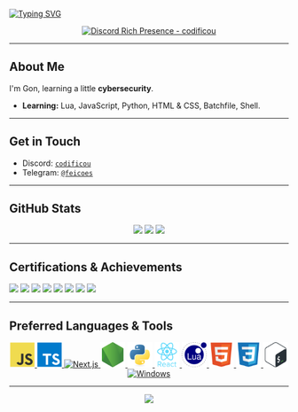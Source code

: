 [![Typing SVG](https://readme-typing-svg.herokuapp.com?color=e6dc2e&lines=Hi,+i'm+gon+)](https://git.io/typing-svg)

<p align="center">
  <a href="https://discord.com/users/311773217645920256">
    <img src="https://lanyard.cnrad.dev/api/311773217645920256?theme=dark&borderRadius=10px" alt="Discord Rich Presence - codificou" />
  </a>
</p>

---

## About Me

I'm Gon, learning a little **cybersecurity**.

- **Learning:** Lua, JavaScript, Python, HTML & CSS, Batchfile, Shell.

---

## Get in Touch

- Discord: [`codificou`](https://discord.com/users/311773217645920256)
- Telegram: [`@feicoes`](https://t.me/feicoes)

---

## GitHub Stats

<p align="center">
  <img src="https://github-readme-stats.vercel.app/api?username=Yankkj&show_icons=true&theme=dark&hide_border=true" />
  <img src="https://github-readme-stats.vercel.app/api/top-langs/?username=Yankkj&theme=dark&hide_border=true&layout=compact" />
  <img src="https://github-readme-streak-stats.herokuapp.com/?user=Yankkj&theme=dark" />
</p>

---

## Certifications & Achievements

<p>
  <img src="https://img.shields.io/badge/Cisco%20Networking%20Academy-Junior%20Cybersecurity%20Analyst%20Track-253149?style=for-the-badge&logo=cisco&logoColor=white" />
  <img src="https://img.shields.io/badge/Cisco%20Networking%20Academy-Ethical%20Hacker-253149?style=for-the-badge&logo=cisco&logoColor=white" />
  <img src="https://img.shields.io/badge/Cisco%20Networking%20Academy-Cybersecurity%20Threat%20Management-253149?style=for-the-badge&logo=cisco&logoColor=white" />
  <img src="https://img.shields.io/badge/Cisco%20Networking%20Academy-Introduction%20to%20Cybersecurity-253149?style=for-the-badge&logo=cisco&logoColor=white" />
  <img src="https://img.shields.io/badge/Funda%C3%A7%C3%A3o%20Bradesco-Information%20Security%20(14h)-252525?style=for-the-badge" />
  <img src="https://img.shields.io/badge/Funda%C3%A7%C3%A3o%20Bradesco-IT%20Fundamentals%20(7h)-252525?style=for-the-badge" />
  <img src="https://img.shields.io/badge/Funda%C3%A7%C3%A3o%20Bradesco-LGPD%20(2h)-252525?style=for-the-badge" />
  <img src="https://img.shields.io/badge/Funda%C3%A7%C3%A3o%20Bradesco%20%7C%20Microsoft-Create%20a%20Simple%20Website%20(2h)-252525?style=for-the-badge" />
</p>

---

## Preferred Languages & Tools

<p align="center">
  <a href="https://developer.mozilla.org/en-US/docs/Web/JavaScript" target="_blank">
    <img src="https://raw.githubusercontent.com/devicons/devicon/master/icons/javascript/javascript-original.svg" alt="JavaScript" width="45"/>
  </a>
  <a href="https://www.typescriptlang.org/" target="_blank">
    <img src="https://raw.githubusercontent.com/devicons/devicon/master/icons/typescript/typescript-original.svg" alt="TypeScript" width="45"/>
  </a>
  <a href="https://nextjs.org/" target="_blank">
    <img src="https://www.datocms-assets.com/75941/1657707878-nextjs_logo.png" alt="Next.js" width="45"/>
  </a>
  <a href="https://nodejs.org/" target="_blank">
    <img src="https://raw.githubusercontent.com/devicons/devicon/master/icons/nodejs/nodejs-original.svg" alt="Node.js" width="45"/>
  </a>
  <a href="https://www.python.org/" target="_blank">
    <img src="https://raw.githubusercontent.com/devicons/devicon/master/icons/python/python-original.svg" alt="Python" width="45"/>
  </a>
  <a href="https://reactjs.org/" target="_blank">
    <img src="https://raw.githubusercontent.com/devicons/devicon/master/icons/react/react-original-wordmark.svg" alt="React" width="45"/>
  </a>
  <a href="https://www.lua.org/" target="_blank">
    <img src="https://raw.githubusercontent.com/devicons/devicon/master/icons/lua/lua-original.svg" alt="Lua" width="45"/>
  </a>
  <a href="https://www.w3.org/html/" target="_blank">
    <img src="https://raw.githubusercontent.com/devicons/devicon/master/icons/html5/html5-original.svg" alt="HTML5" width="45"/>
  </a>
  <a href="https://www.w3schools.com/css/" target="_blank">
    <img src="https://raw.githubusercontent.com/devicons/devicon/master/icons/css3/css3-original.svg" alt="CSS3" width="45"/>
  </a>

  <a href="https://www.gnu.org/software/bash/" target="_blank">
    <img src="https://raw.githubusercontent.com/devicons/devicon/master/icons/bash/bash-original.svg" alt="Bash" width="45"/>
  </a>
  <a href="https://www.microsoft.com/en-us/windows" target="_blank">
    <img src="https://img.icons8.com/color/48/000000/windows-10.png" alt="Windows" width="45"/>
  </a>
</p>

---

<p align="center">
  <img src="https://img.shields.io/badge/Code%20Style-Obsessive-blue?style=for-the-badge&logo=github" />
</p>

